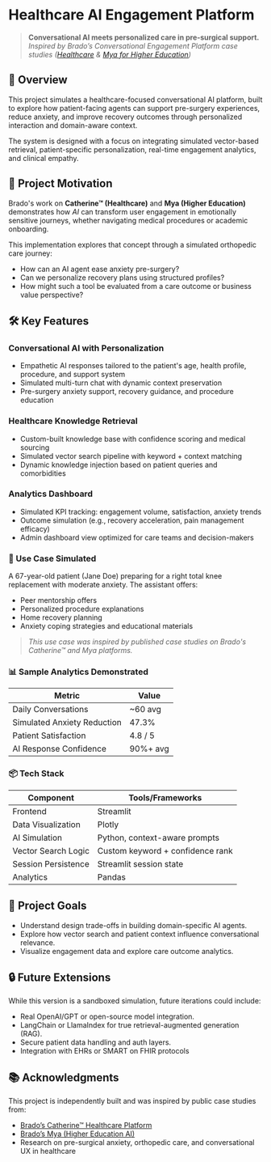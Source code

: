 # Healthcare AI Engagement Platform

> **Conversational AI meets personalized care in pre-surgical support.**  
> *Inspired by Brado’s Conversational Engagement Platform case studies ([Healthcare](https://brado.net/helping-caregivers-navigate-the-dementia-journey/) & [Mya for Higher Education](https://brado.net/cep-education/))*



## 🎯 Overview

This project simulates a healthcare-focused conversational AI platform, built to explore how patient-facing agents can support pre-surgery experiences, reduce anxiety, and improve recovery outcomes through personalized interaction and domain-aware context.

The system is designed with a focus on integrating simulated vector-based retrieval, patient-specific personalization, real-time engagement analytics, and clinical empathy.



## 🧠 Project Motivation

Brado's work on **Catherine™ (Healthcare)** and **Mya (Higher Education)** demonstrates how *AI* can transform user engagement in emotionally sensitive journeys, whether navigating medical procedures or academic onboarding.

This implementation explores that concept through a simulated orthopedic care journey:  
- How can an AI agent ease anxiety pre-surgery?
- Can we personalize recovery plans using structured profiles?
- How might such a tool be evaluated from a care outcome or business value perspective?



## 🛠️ Key Features

### Conversational AI with Personalization
- Empathetic AI responses tailored to the patient's age, health profile, procedure, and support system
- Simulated multi-turn chat with dynamic context preservation
- Pre-surgery anxiety support, recovery guidance, and procedure education

### Healthcare Knowledge Retrieval
- Custom-built knowledge base with confidence scoring and medical sourcing
- Simulated vector search pipeline with keyword + context matching
- Dynamic knowledge injection based on patient queries and comorbidities

### Analytics Dashboard
- Simulated KPI tracking: engagement volume, satisfaction, anxiety trends
- Outcome simulation (e.g., recovery acceleration, pain management efficacy)
- Admin dashboard view optimized for care teams and decision-makers


### 🏥 Use Case Simulated

A 67-year-old patient (Jane Doe) preparing for a right total knee replacement with moderate anxiety. The assistant offers:
- Peer mentorship offers
- Personalized procedure explanations
- Home recovery planning
- Anxiety coping strategies and educational materials

> *This use case was inspired by published case studies on Brado's Catherine™ and Mya platforms.*



### 📊 Sample Analytics Demonstrated

| Metric                    | Value     |
|--------------------------|-----------|
| Daily Conversations      | ~60 avg   |
| Simulated Anxiety Reduction | 47.3%     |
| Patient Satisfaction     | 4.8 / 5   |
| AI Response Confidence   | 90%+ avg  |



### 📦 Tech Stack

| Component            | Tools/Frameworks                 |
|----------------------|----------------------------------|
| Frontend             | Streamlit                        |
| Data Visualization   | Plotly                           |
| AI Simulation        | Python, context-aware prompts    |
| Vector Search Logic  | Custom keyword + confidence rank |
| Session Persistence  | Streamlit session state          |
| Analytics            | Pandas                           |





## 🧭 Project Goals

- Understand design trade-offs in building domain-specific AI agents.
- Explore how vector search and patient context influence conversational relevance.
- Visualize engagement data and explore care outcome analytics.

## 🔒 Future Extensions

While this version is a sandboxed simulation, future iterations could include:

- Real OpenAI/GPT or open-source model integration.
- LangChain or LlamaIndex for true retrieval-augmented generation (RAG).
- Secure patient data handling and auth layers.
- Integration with EHRs or SMART on FHIR protocols

## 📚 Acknowledgments

This project is independently built and was inspired by public case studies from:

- [Brado’s Catherine™ Healthcare Platform](https://brado.net/helping-caregivers-navigate-the-dementia-journey/)
- [Brado’s Mya (Higher Education AI)](https://brado.net/cep-education/)
- Research on pre-surgical anxiety, orthopedic care, and conversational UX in healthcare